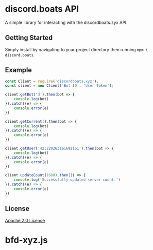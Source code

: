 # discord.boats API
A simple library for interacting with the discordboats.zyx API.

## Getting Started
Simply install by navigating to your project directory then running `npm i discord.boats`.

## Example

```js
const Client = require('discordboats.xyz');
const client = new Client('Bot ID', 'User Token');

client.getBot('d').then(bot => {
    console.log(bot)
}).catch((e) => {
    console.error(e)
})

client.getCurrent().then(bot => {
    console.log(bot)
}).catch((e) => {
    console.error(e)
})

client.getUser('423220263161692161').then(bot => {
    console.log(bot)
}).catch((e) => {
    console.error(e)
}) 

client.updateCount(1680).then(() => {
    console.log('Successfully updated server count.')
}).catch((e) => {
    console.error(e)
})
```

## License
[Apache 2.0 License](https://github.com/DetectiveHuman/discordboats-api/blob/master/LICENSE)
# bfd-xyz.js
